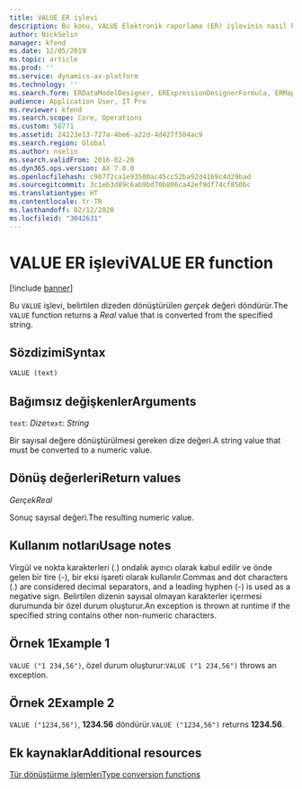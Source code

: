 ```yaml
---
title: VALUE ER işlevi
description: Bu konu, VALUE Elektronik raporlama (ER) işlevinin nasıl kullanıldığı hakkında bilgi sağlar.
author: NickSelin
manager: kfend
ms.date: 12/05/2019
ms.topic: article
ms.prod: ''
ms.service: dynamics-ax-platform
ms.technology: ''
ms.search.form: ERDataModelDesigner, ERExpressionDesignerFormula, ERMappedFormatDesigner, ERModelMappingDesigner
audience: Application User, IT Pro
ms.reviewer: kfend
ms.search.scope: Core, Operations
ms.custom: 58771
ms.assetid: 24223e13-727a-4be6-a22d-4d427f504ac9
ms.search.region: Global
ms.author: nselin
ms.search.validFrom: 2016-02-28
ms.dyn365.ops.version: AX 7.0.0
ms.openlocfilehash: c90772ca1e93500ac45cc52ba92d4169c4d29bad
ms.sourcegitcommit: 3c1eb3d89c6ab9bd70b806ca42ef9df74cf850bc
ms.translationtype: HT
ms.contentlocale: tr-TR
ms.lasthandoff: 02/12/2020
ms.locfileid: "3042631"
---
```

# <span data-ttu-id="dcb12-103"><a name="VALUE">VALUE ER işlevi</a></span><span class="sxs-lookup"><span data-stu-id="dcb12-103"><a name="VALUE">VALUE ER function</a></span></span>

[!include [banner](../includes/banner.md)]

<span data-ttu-id="dcb12-104">Bu `VALUE` işlevi, belirtilen dizeden dönüştürülen *gerçek* değeri döndürür.</span><span class="sxs-lookup"><span data-stu-id="dcb12-104">The `VALUE` function returns a *Real* value that is converted from the specified string.</span></span>

## <a name="syntax"></a><span data-ttu-id="dcb12-105">Sözdizimi</span><span class="sxs-lookup"><span data-stu-id="dcb12-105">Syntax</span></span>

```vb
VALUE (text)
```

## <a name="arguments"></a><span data-ttu-id="dcb12-106">Bağımsız değişkenler</span><span class="sxs-lookup"><span data-stu-id="dcb12-106">Arguments</span></span>

<span data-ttu-id="dcb12-107">`text`: *Dize*</span><span class="sxs-lookup"><span data-stu-id="dcb12-107">`text`: *String*</span></span>

<span data-ttu-id="dcb12-108">Bir sayısal değere dönüştürülmesi gereken dize değeri.</span><span class="sxs-lookup"><span data-stu-id="dcb12-108">A string value that must be converted to a numeric value.</span></span>

## <a name="return-values"></a><span data-ttu-id="dcb12-109">Dönüş değerleri</span><span class="sxs-lookup"><span data-stu-id="dcb12-109">Return values</span></span>

<span data-ttu-id="dcb12-110">*Gerçek*</span><span class="sxs-lookup"><span data-stu-id="dcb12-110">*Real*</span></span>

<span data-ttu-id="dcb12-111">Sonuç sayısal değeri.</span><span class="sxs-lookup"><span data-stu-id="dcb12-111">The resulting numeric value.</span></span>

## <a name="usage-notes"></a><span data-ttu-id="dcb12-112">Kullanım notları</span><span class="sxs-lookup"><span data-stu-id="dcb12-112">Usage notes</span></span>

<span data-ttu-id="dcb12-113">Virgül ve nokta karakterleri (.) ondalık ayırıcı olarak kabul edilir ve önde gelen bir tire (-), bir eksi işareti olarak kullanılır.</span><span class="sxs-lookup"><span data-stu-id="dcb12-113">Commas and dot characters (.) are considered decimal separators, and a leading hyphen (-) is used as a negative sign.</span></span> <span data-ttu-id="dcb12-114">Belirtilen dizenin sayısal olmayan karakterler içermesi durumunda bir özel durum oluşturur.</span><span class="sxs-lookup"><span data-stu-id="dcb12-114">An exception is thrown at runtime if the specified string contains other non-numeric characters.</span></span>

## <a name="example-1"></a><span data-ttu-id="dcb12-115">Örnek 1</span><span class="sxs-lookup"><span data-stu-id="dcb12-115">Example 1</span></span>

<span data-ttu-id="dcb12-116">`VALUE ("1 234,56")`, özel durum oluşturur:</span><span class="sxs-lookup"><span data-stu-id="dcb12-116">`VALUE ("1 234,56")` throws an exception.</span></span>

## <a name="example-2"></a><span data-ttu-id="dcb12-117">Örnek 2</span><span class="sxs-lookup"><span data-stu-id="dcb12-117">Example 2</span></span>

<span data-ttu-id="dcb12-118">`VALUE ("1234,56")`, **1234.56** döndürür.</span><span class="sxs-lookup"><span data-stu-id="dcb12-118">`VALUE ("1234,56")` returns **1234.56**.</span></span>

## <a name="additional-resources"></a><span data-ttu-id="dcb12-119">Ek kaynaklar</span><span class="sxs-lookup"><span data-stu-id="dcb12-119">Additional resources</span></span>

[<span data-ttu-id="dcb12-120">Tür dönüştürme işlemleri</span><span class="sxs-lookup"><span data-stu-id="dcb12-120">Type conversion functions</span></span>](er-functions-category-type-conversion.md)
